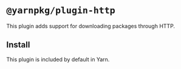 # `@yarnpkg/plugin-http`

This plugin adds support for downloading packages through HTTP.

## Install

This plugin is included by default in Yarn.
